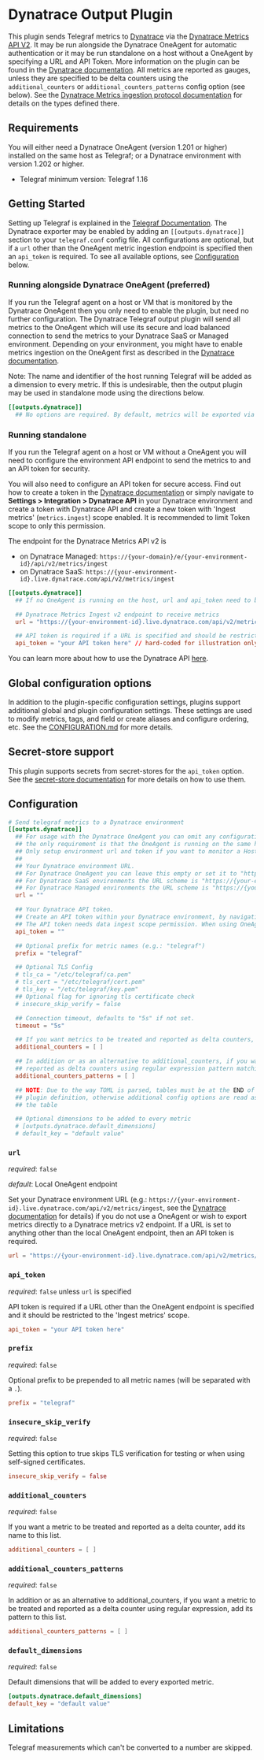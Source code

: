 # Dynatrace Output Plugin

This plugin sends Telegraf metrics to [Dynatrace](https://www.dynatrace.com) via
the [Dynatrace Metrics API V2][api-v2]. It may be run alongside the Dynatrace
OneAgent for automatic authentication or it may be run standalone on a host
without a OneAgent by specifying a URL and API Token.  More information on the
plugin can be found in the [Dynatrace documentation][docs].  All metrics are
reported as gauges, unless they are specified to be delta counters using the
`additional_counters` or `additional_counters_patterns` config option
(see below).
See the [Dynatrace Metrics ingestion protocol documentation][proto-docs]
for details on the types defined there.

[api-v2]: https://docs.dynatrace.com/docs/shortlink/api-metrics-v2

[docs]: https://docs.dynatrace.com/docs/shortlink/telegraf

[proto-docs]: https://docs.dynatrace.com/docs/shortlink/metric-ingestion-protocol

## Requirements

You will either need a Dynatrace OneAgent (version 1.201 or higher) installed on
the same host as Telegraf; or a Dynatrace environment with version 1.202 or
higher.

- Telegraf minimum version: Telegraf 1.16

## Getting Started

Setting up Telegraf is explained in the [Telegraf
Documentation][getting-started].
The Dynatrace exporter may be enabled by adding an `[[outputs.dynatrace]]`
section to your `telegraf.conf` config file.  All configurations are optional,
but if a `url` other than the OneAgent metric ingestion endpoint is specified
then an `api_token` is required.  To see all available options, see
[Configuration](#configuration) below.

[getting-started]: https://docs.influxdata.com/telegraf/latest/introduction/getting-started/

### Running alongside Dynatrace OneAgent (preferred)

If you run the Telegraf agent on a host or VM that is monitored by the Dynatrace
OneAgent then you only need to enable the plugin, but need no further
configuration. The Dynatrace Telegraf output plugin will send all metrics to the
OneAgent which will use its secure and load balanced connection to send the
metrics to your Dynatrace SaaS or Managed environment.  Depending on your
environment, you might have to enable metrics ingestion on the OneAgent first as
described in the [Dynatrace documentation][docs].

Note: The name and identifier of the host running Telegraf will be added as a
dimension to every metric. If this is undesirable, then the output plugin may be
used in standalone mode using the directions below.

```toml
[[outputs.dynatrace]]
  ## No options are required. By default, metrics will be exported via the OneAgent on the local host.
```

### Running standalone

If you run the Telegraf agent on a host or VM without a OneAgent you will need
to configure the environment API endpoint to send the metrics to and an API
token for security.

You will also need to configure an API token for secure access. Find out how to
create a token in the [Dynatrace documentation][api-auth] or simply navigate to
**Settings > Integration > Dynatrace API** in your Dynatrace environment and
create a token with Dynatrace API and create a new token with 'Ingest metrics'
(`metrics.ingest`) scope enabled. It is recommended to limit Token scope to only
this permission.

The endpoint for the Dynatrace Metrics API v2 is

- on Dynatrace Managed:
  `https://{your-domain}/e/{your-environment-id}/api/v2/metrics/ingest`
- on Dynatrace SaaS:
  `https://{your-environment-id}.live.dynatrace.com/api/v2/metrics/ingest`

```toml
[[outputs.dynatrace]]
  ## If no OneAgent is running on the host, url and api_token need to be set

  ## Dynatrace Metrics Ingest v2 endpoint to receive metrics
  url = "https://{your-environment-id}.live.dynatrace.com/api/v2/metrics/ingest"

  ## API token is required if a URL is specified and should be restricted to the 'Ingest metrics' scope
  api_token = "your API token here" // hard-coded for illustration only, should be read from environment
```

You can learn more about how to use the Dynatrace API
[here](https://docs.dynatrace.com/docs/shortlink/section-api).

[api-auth]: https://docs.dynatrace.com/docs/shortlink/api-authentication

## Global configuration options <!-- @/docs/includes/plugin_config.md -->

In addition to the plugin-specific configuration settings, plugins support
additional global and plugin configuration settings. These settings are used to
modify metrics, tags, and field or create aliases and configure ordering, etc.
See the [CONFIGURATION.md][CONFIGURATION.md] for more details.

[CONFIGURATION.md]: ../../../docs/CONFIGURATION.md#plugins

## Secret-store support

This plugin supports secrets from secret-stores for the `api_token` option.
See the [secret-store documentation][SECRETSTORE] for more details on how
to use them.

[SECRETSTORE]: ../../../docs/CONFIGURATION.md#secret-store-secrets

## Configuration

```toml @sample.conf
# Send telegraf metrics to a Dynatrace environment
[[outputs.dynatrace]]
  ## For usage with the Dynatrace OneAgent you can omit any configuration,
  ## the only requirement is that the OneAgent is running on the same host.
  ## Only setup environment url and token if you want to monitor a Host without the OneAgent present.
  ##
  ## Your Dynatrace environment URL.
  ## For Dynatrace OneAgent you can leave this empty or set it to "http://127.0.0.1:14499/metrics/ingest" (default)
  ## For Dynatrace SaaS environments the URL scheme is "https://{your-environment-id}.live.dynatrace.com/api/v2/metrics/ingest"
  ## For Dynatrace Managed environments the URL scheme is "https://{your-domain}/e/{your-environment-id}/api/v2/metrics/ingest"
  url = ""

  ## Your Dynatrace API token.
  ## Create an API token within your Dynatrace environment, by navigating to Settings > Integration > Dynatrace API
  ## The API token needs data ingest scope permission. When using OneAgent, no API token is required.
  api_token = ""

  ## Optional prefix for metric names (e.g.: "telegraf")
  prefix = "telegraf"

  ## Optional TLS Config
  # tls_ca = "/etc/telegraf/ca.pem"
  # tls_cert = "/etc/telegraf/cert.pem"
  # tls_key = "/etc/telegraf/key.pem"
  ## Optional flag for ignoring tls certificate check
  # insecure_skip_verify = false

  ## Connection timeout, defaults to "5s" if not set.
  timeout = "5s"

  ## If you want metrics to be treated and reported as delta counters, add the metric names here
  additional_counters = [ ]

  ## In addition or as an alternative to additional_counters, if you want metrics to be treated and
  ## reported as delta counters using regular expression pattern matching
  additional_counters_patterns = [ ]

  ## NOTE: Due to the way TOML is parsed, tables must be at the END of the
  ## plugin definition, otherwise additional config options are read as part of
  ## the table

  ## Optional dimensions to be added to every metric
  # [outputs.dynatrace.default_dimensions]
  # default_key = "default value"
```

### `url`

*required*: `false`

*default*: Local OneAgent endpoint

Set your Dynatrace environment URL (e.g.:
`https://{your-environment-id}.live.dynatrace.com/api/v2/metrics/ingest`, see
the [Dynatrace documentation][post-ingest] for details) if you do not use a
OneAgent or wish to export metrics directly to a Dynatrace metrics v2
endpoint. If a URL is set to anything other than the local OneAgent endpoint,
then an API token is required.

```toml
url = "https://{your-environment-id}.live.dynatrace.com/api/v2/metrics/ingest"
```

[post-ingest]: https://docs.dynatrace.com/docs/shortlink/api-metrics-v2-post-datapoints

### `api_token`

*required*: `false` unless `url` is specified

API token is required if a URL other than the OneAgent endpoint is specified and
it should be restricted to the 'Ingest metrics' scope.

```toml
api_token = "your API token here"
```

### `prefix`

*required*: `false`

Optional prefix to be prepended to all metric names (will be separated with a
`.`).

```toml
prefix = "telegraf"
```

### `insecure_skip_verify`

*required*: `false`

Setting this option to true skips TLS verification for testing or when using
self-signed certificates.

```toml
insecure_skip_verify = false
```

### `additional_counters`

*required*: `false`

If you want a metric to be treated and reported as a delta counter, add its name
to this list.

```toml
additional_counters = [ ]
```

### `additional_counters_patterns`

*required*: `false`

In addition or as an alternative to additional_counters, if you want a metric
to be treated and reported as a delta counter using regular expression,
add its pattern to this list.

```toml
additional_counters_patterns = [ ]
```

### `default_dimensions`

*required*: `false`

Default dimensions that will be added to every exported metric.

```toml
[outputs.dynatrace.default_dimensions]
default_key = "default value"
```

## Limitations

Telegraf measurements which can't be converted to a number are skipped.
